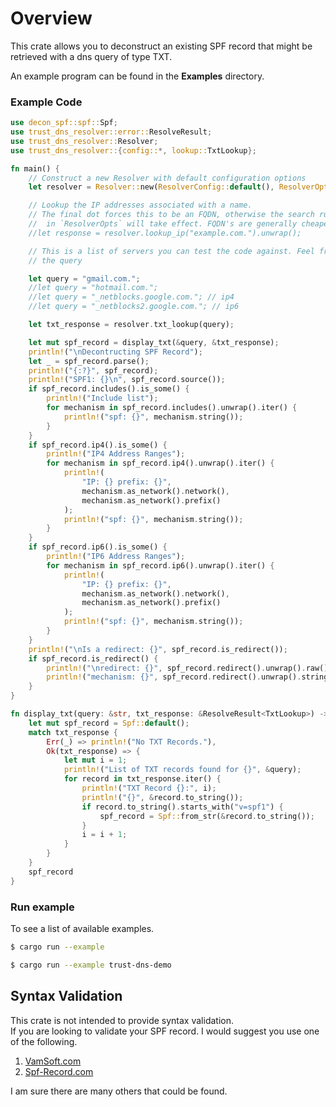 # Overview

This crate allows you to deconstruct an existing SPF record that might be retrieved with a dns query of type TXT.

An example program can be found in the **Examples** directory.
### Example Code
```rust
use decon_spf::spf::Spf;
use trust_dns_resolver::error::ResolveResult;
use trust_dns_resolver::Resolver;
use trust_dns_resolver::{config::*, lookup::TxtLookup};

fn main() {
    // Construct a new Resolver with default configuration options
    let resolver = Resolver::new(ResolverConfig::default(), ResolverOpts::default()).unwrap();

    // Lookup the IP addresses associated with a name.
    // The final dot forces this to be an FQDN, otherwise the search rules as specified
    //  in `ResolverOpts` will take effect. FQDN's are generally cheaper queries.
    //let response = resolver.lookup_ip("example.com.").unwrap();

    // This is a list of servers you can test the code against. Feel free to edit
    // the query

    let query = "gmail.com.";
    //let query = "hotmail.com.";
    //let query = "_netblocks.google.com."; // ip4
    //let query = "_netblocks2.google.com."; // ip6

    let txt_response = resolver.txt_lookup(query);

    let mut spf_record = display_txt(&query, &txt_response);
    println!("\nDecontructing SPF Record");
    let _ = spf_record.parse();
    println!("{:?}", spf_record);
    println!("SPF1: {}\n", spf_record.source());
    if spf_record.includes().is_some() {
        println!("Include list");
        for mechanism in spf_record.includes().unwrap().iter() {
            println!("spf: {}", mechanism.string());
        }
    }
    if spf_record.ip4().is_some() {
        println!("IP4 Address Ranges");
        for mechanism in spf_record.ip4().unwrap().iter() {
            println!(
                "IP: {} prefix: {}",
                mechanism.as_network().network(),
                mechanism.as_network().prefix()
            );
            println!("spf: {}", mechanism.string());
        }
    }
    if spf_record.ip6().is_some() {
        println!("IP6 Address Ranges");
        for mechanism in spf_record.ip6().unwrap().iter() {
            println!(
                "IP: {} prefix: {}",
                mechanism.as_network().network(),
                mechanism.as_network().prefix()
            );
            println!("spf: {}", mechanism.string());
        }
    }
    println!("\nIs a redirect: {}", spf_record.is_redirect());
    if spf_record.is_redirect() {
        println!("\nredirect: {}", spf_record.redirect().unwrap().raw());
        println!("mechanism: {}", spf_record.redirect().unwrap().string());
    }
}

fn display_txt(query: &str, txt_response: &ResolveResult<TxtLookup>) -> Spf {
    let mut spf_record = Spf::default();
    match txt_response {
        Err(_) => println!("No TXT Records."),
        Ok(txt_response) => {
            let mut i = 1;
            println!("List of TXT records found for {}", &query);
            for record in txt_response.iter() {
                println!("TXT Record {}:", i);
                println!("{}", &record.to_string());
                if record.to_string().starts_with("v=spf1") {
                    spf_record = Spf::from_str(&record.to_string());
                }
                i = i + 1;
            }
        }
    }
    spf_record
}
```

### Run example
To see a list of available examples.
```bash
$ cargo run --example
```

```bash
$ cargo run --example trust-dns-demo
```

## Syntax Validation

This crate is not intended to provide syntax validation.  
If you are looking to validate your SPF record. I would suggest you use one of the following.

1. [VamSoft.com](https://vamsoft.com/support/tools/spf-syntax-validator)
2. [Spf-Record.com](https://www.spf-record.com/analyzer)

I am sure there are many others that could be found.

